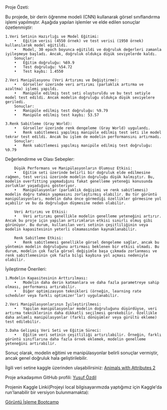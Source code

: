 Proje Özeti:

Bu projede, bir derin öğrenme modeli (CNN) kullanarak görsel sınıflandırma işlemi yapılmıştır. Aşağıda yapılan işlemler ve elde edilen sonuçlar özetlenmiştir:

	1.Veri Setinin Hazırlığı ve Model Eğitimi:
	    •	Eğitim verisi (4550 örnek) ve test verisi (1950 örnek) kullanılarak model eğitildi.
	    •	Model, 30 epoch boyunca eğitildi ve doğruluk değerleri zamanla iyileşmeye başladı. Ancak, doğruluk oldukça düşük seviyelerde kaldı.
	    Sonuçlar:
        •	Eğitim doğruluğu: %69.9
        •	Test doğruluğu: %54.72
        •	Test kaybı: 1.4550

	2.Veri Manipülasyonu (Veri Artırımı ve Değiştirme):
        •	Görseller üzerinde veri artırımı (parlaklık artırma ve azaltma) işlemi yapıldı.
        •	Manipüle edilmiş test seti oluşturuldu ve bu test setiyle model test edildi. Ancak modelin doğruluğu oldukça düşük seviyelere geriledi.
        Sonuçlar:
        •	Manipüle edilmiş test doğruluğu: %9.79
        •	Manipüle edilmiş test kaybı: 53.57

	3.Renk Sabitleme (Gray World):
        •	Görseller üzerinde renk dengeleme (Gray World) uygulandı.
        •	Renk sabitlemesi yapılmış manipüle edilmiş test seti ile model tekrar test edildi. Ancak bu işlem de modelin performansını artırmadı.
        Sonuçlar:
	    •	Renk sabitlemesi yapılmış manipüle edilmiş test doğruluğu: %9.79

Değerlendirme ve Olası Sebepler:

        Düşük Performans ve Manipülasyonların Olumsuz Etkisi:
        •	Eğitim seti üzerinde belirli bir doğruluk elde edilmesine rağmen, test verisi üzerinde modelin doğruluğu düşük kalmıştır. Bu, modelin overfitting yapmadığını fakat genelleme yeteneği konusunda zorluklar yaşadığını gösteriyor.
        •	Manipülasyonlar (parlaklık değişimi ve renk sabitlemesi) modelin doğru tahmin yapmasını zorlaştırmış olabilir. Bu tür görüntü manipülasyonları, modelin daha önce görmediği özellikler görmesine yol açabilir ve bu da doğruluğun düşmesine neden olabilir.

        Veri Artırımı ve Etkisi:
        •	Veri artırımı genellikle modelin genelleme yeteneğini artırır. Ancak bu proje için yapılan artırımların etkisi sınırlı olmuş gibi görünüyor. Bu durum, kullanılan veri setinin çeşitliliğinin veya modelin kapasitesinin yeterli olmamasından kaynaklanabilir.

        Renk Sabitleme Etkisi:
        •	Renk sabitlemesi genellikle görsel dengeleme sağlar, ancak bu yöntemin modelin doğruluğunu artırması beklenen bir etkisi olmadı. Bu durum, modelin çok fazla görsel değişimle başa çıkmada zorlanması ve renk sabitlemesinin çok fazla bilgi kaybına yol açması nedeniyle olabilir.

İyileştirme Önerileri:

	1.Modelin Kapasitesinin Arttırılması:
        •	Modelin daha derin katmanlara ve daha fazla parametreye sahip olması, performansı artırabilir.
        •	Diğer optimizasyon teknikleri (örneğin, learning rate scheduler veya farklı optimizer’lar) uygulanabilir.

	2.Veri Manipülasyonlarının İyileştirilmesi:
	    •	Yapılan manipülasyonlar modelin doğruluğunu düşürdüyse, veri artırma tekniklerinin daha dikkatli seçilmesi gerekebilir. Özellikle daha anlamlı manipülasyonlar (farklı dönüşümler veya gürültü ekleme) test edilebilir.

	3.Daha Gelişmiş Veri Seti ve Eğitim Süreci:
	    •	Eğitim veri setinin çeşitliliği artırılabilir. Örneğin, farklı görüntü sınıflarına daha fazla örnek eklemek, modelin genelleme yeteneğini artırabilir.

Sonuç olarak, modelin eğitimi ve manipülasyonlar belirli sonuçlar vermiştir, ancak genel doğruluk hala geliştirilebilir.


İlgili veri setine kaggle üzerinden ulaşabilirsiniz:
[Animals with Attributes 2](https://www.kaggle.com/datasets/rrebirrth/animals-with-attributes-2)

Proje arkadaşımın GitHub profili:
[Yusuf Özdil](https://github.com/yusufozdil)

Projenin Kaggle Linki(Projeyi local bilgisayarımızda yaptığımız için Kaggle'da run'lanabilir bir versiyon bulunmamakta):

[Görüntü İşleme Bootcamp](https://www.kaggle.com/code/reyyanlci/goruntu-sleme-bootcamp)

